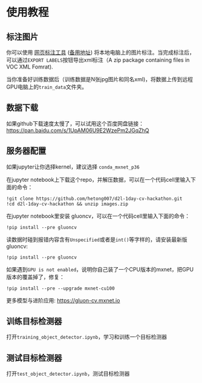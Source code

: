 # 使用教程

## 标注图片
你可以使用 [网页标注工具](https://www.makesense.ai/) ([备用地址](http://34.223.106.104)) 将本地电脑上的图片标注。当完成标注后，可以通过`EXPORT LABELS`按钮导出xml标注（A zip package containing files in VOC XML Fomrat).

当你准备好训练数据后（训练数据是N张jpg图片和同名xml)，将数据上传到远程GPU电脑上的`train_data`文件夹。

## 数据下载

如果github下载速度太慢了，可以试用这个百度网盘链接：https://pan.baidu.com/s/1UpAM06U9E2WzePm2JGqZhQ

## 服务器配置

如果jupyter让你选择kernel，建议选择 `conda_mxnet_p36`

在jupyter notebook上下载这个repo，并解压数据，可以在一个代码cell里输入下面的命令：

```
!git clone https://github.com/hetong007/d2l-1day-cv-hackathon.git
!cd d2l-1day-cv-hackathon && unzip images.zip
```

在jupyter notebook里安装 gluoncv，可以在一个代码cell里输入下面的命令：

```
!pip install --pre gluoncv
```

读数据时碰到报错内容含有`Unspecified`或者是`int()`等字样的，请安装最新版 gluoncv:

```
!pip install --pre gluoncv
```

如果遇到`GPU is not enabled`，说明你自己装了一个CPU版本的mxnet，把GPU版本的覆盖掉了，修复：

```
!pip install --pre --upgrade mxnet-cu100
```



更多模型与进阶应用: https://gluon-cv.mxnet.io


## 训练目标检测器

打开`training_object_detector.ipynb`，学习和训练一个目标检测器

## 测试目标检测器

打开`test_object_detector.ipynb`，测试目标检测器

